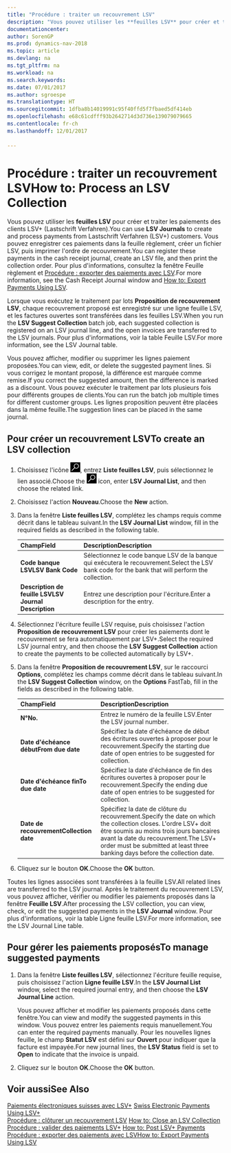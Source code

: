 ```yaml
---
title: "Procédure : traiter un recouvrement LSV"
description: "Vous pouvez utiliser les **feuilles LSV** pour créer et traiter les paiements des clients LSV+ (Lastschrift Verfahren). Vous pouvez enregistrer ces paiements dans la feuille règlement, créer un fichier LSV, puis imprimer l'ordre de recouvrement."
documentationcenter: 
author: SorenGP
ms.prod: dynamics-nav-2018
ms.topic: article
ms.devlang: na
ms.tgt_pltfrm: na
ms.workload: na
ms.search.keywords: 
ms.date: 07/01/2017
ms.author: sgroespe
ms.translationtype: HT
ms.sourcegitcommit: 1dfba8b14019991c95f40ffd5f7fbaed5df414eb
ms.openlocfilehash: e68c61cdfff93b2642714d3d736e139079079665
ms.contentlocale: fr-ch
ms.lasthandoff: 12/01/2017

---
```

# <a name="how-to-process-an-lsv-collection"></a><span data-ttu-id="ef7e0-104">Procédure : traiter un recouvrement LSV</span><span class="sxs-lookup"><span data-stu-id="ef7e0-104">How to: Process an LSV Collection</span></span>
<span data-ttu-id="ef7e0-105">Vous pouvez utiliser les **feuilles LSV** pour créer et traiter les paiements des clients LSV+ (Lastschrift Verfahren).</span><span class="sxs-lookup"><span data-stu-id="ef7e0-105">You can use **LSV Journals** to create and process payments from Lastschrift Verfahren (LSV+) customers.</span></span> <span data-ttu-id="ef7e0-106">Vous pouvez enregistrer ces paiements dans la feuille règlement, créer un fichier LSV, puis imprimer l'ordre de recouvrement.</span><span class="sxs-lookup"><span data-stu-id="ef7e0-106">You can register these payments in the cash receipt journal, create an LSV file, and then print the collection order.</span></span> <span data-ttu-id="ef7e0-107">Pour plus d'informations, consultez la fenêtre Feuille règlement et [Procédure : exporter des paiements avec LSV](how-to-export-payments-using-lsv.md).</span><span class="sxs-lookup"><span data-stu-id="ef7e0-107">For more information, see the Cash Receipt Journal window and [How to: Export Payments Using LSV](how-to-export-payments-using-lsv.md).</span></span>  

<span data-ttu-id="ef7e0-108">Lorsque vous exécutez le traitement par lots **Proposition de recouvrement LSV**, chaque recouvrement proposé est enregistré sur une ligne feuille LSV, et les factures ouvertes sont transférées dans les feuilles LSV.</span><span class="sxs-lookup"><span data-stu-id="ef7e0-108">When you run the **LSV Suggest Collection** batch job, each suggested collection is registered on an LSV journal line, and the open invoices are transferred to the LSV journals.</span></span> <span data-ttu-id="ef7e0-109">Pour plus d'informations, voir la table Feuille LSV.</span><span class="sxs-lookup"><span data-stu-id="ef7e0-109">For more information, see the LSV Journal table.</span></span>  

<span data-ttu-id="ef7e0-110">Vous pouvez afficher, modifier ou supprimer les lignes paiement proposées.</span><span class="sxs-lookup"><span data-stu-id="ef7e0-110">You can view, edit, or delete the suggested payment lines.</span></span> <span data-ttu-id="ef7e0-111">Si vous corrigez le montant proposé, la différence est marquée comme remise.</span><span class="sxs-lookup"><span data-stu-id="ef7e0-111">If you correct the suggested amount, then the difference is marked as a discount.</span></span> <span data-ttu-id="ef7e0-112">Vous pouvez exécuter le traitement par lots plusieurs fois pour différents groupes de clients.</span><span class="sxs-lookup"><span data-stu-id="ef7e0-112">You can run the batch job multiple times for different customer groups.</span></span> <span data-ttu-id="ef7e0-113">Les lignes proposition peuvent être placées dans la même feuille.</span><span class="sxs-lookup"><span data-stu-id="ef7e0-113">The suggestion lines can be placed in the same journal.</span></span>  

## <a name="to-create-an-lsv-collection"></a><span data-ttu-id="ef7e0-114">Pour créer un recouvrement LSV</span><span class="sxs-lookup"><span data-stu-id="ef7e0-114">To create an LSV collection</span></span>  

1.  <span data-ttu-id="ef7e0-115">Choisissez l'icône ![Page ou état pour la recherche](../../media/ui-search/search_small.png "icône Page ou état pour la recherche"), entrez **Liste feuilles LSV**, puis sélectionnez le lien associé.</span><span class="sxs-lookup"><span data-stu-id="ef7e0-115">Choose the ![Search for Page or Report](../../media/ui-search/search_small.png "Search for Page or Report icon") icon, enter **LSV Journal List**, and then choose the related link.</span></span>  
2.  <span data-ttu-id="ef7e0-116">Choisissez l'action **Nouveau**.</span><span class="sxs-lookup"><span data-stu-id="ef7e0-116">Choose the **New** action.</span></span>  
3.  <span data-ttu-id="ef7e0-117">Dans la fenêtre **Liste feuilles LSV**, complétez les champs requis comme décrit dans le tableau suivant.</span><span class="sxs-lookup"><span data-stu-id="ef7e0-117">In the **LSV Journal List** window, fill in the required fields as described in the following table.</span></span>  

    |<span data-ttu-id="ef7e0-118">Champ</span><span class="sxs-lookup"><span data-stu-id="ef7e0-118">Field</span></span>|<span data-ttu-id="ef7e0-119">Description</span><span class="sxs-lookup"><span data-stu-id="ef7e0-119">Description</span></span>|  
    |---------------------------------|---------------------------------------|  
    |<span data-ttu-id="ef7e0-120">**Code banque LSV**</span><span class="sxs-lookup"><span data-stu-id="ef7e0-120">**LSV Bank Code**</span></span>|<span data-ttu-id="ef7e0-121">Sélectionnez le code banque LSV de la banque qui exécutera le recouvrement.</span><span class="sxs-lookup"><span data-stu-id="ef7e0-121">Select the LSV bank code for the bank that will perform the collection.</span></span>|  
    |<span data-ttu-id="ef7e0-122">**Description de feuille LSV**</span><span class="sxs-lookup"><span data-stu-id="ef7e0-122">**LSV Journal Description**</span></span>|<span data-ttu-id="ef7e0-123">Entrez une description pour l'écriture.</span><span class="sxs-lookup"><span data-stu-id="ef7e0-123">Enter a description for the entry.</span></span>|

4.  <span data-ttu-id="ef7e0-124">Sélectionnez l'écriture feuille LSV requise, puis choisissez l'action **Proposition de recouvrement LSV** pour créer les paiements dont le recouvrement se fera automatiquement par LSV+.</span><span class="sxs-lookup"><span data-stu-id="ef7e0-124">Select the required LSV journal entry, and then choose the **LSV Suggest Collection** action to create the payments to be collected automatically by LSV+.</span></span>  
5.  <span data-ttu-id="ef7e0-125">Dans la fenêtre **Proposition de recouvrement LSV**, sur le raccourci **Options**, complétez les champs comme décrit dans le tableau suivant.</span><span class="sxs-lookup"><span data-stu-id="ef7e0-125">In the **LSV Suggest Collection** window, on the **Options** FastTab, fill in the fields as described in the following table.</span></span>  

    |<span data-ttu-id="ef7e0-126">Champ</span><span class="sxs-lookup"><span data-stu-id="ef7e0-126">Field</span></span>|<span data-ttu-id="ef7e0-127">Description</span><span class="sxs-lookup"><span data-stu-id="ef7e0-127">Description</span></span>|  
    |---------------------------------|---------------------------------------|  
    |<span data-ttu-id="ef7e0-128">**N°**</span><span class="sxs-lookup"><span data-stu-id="ef7e0-128">**No.**</span></span>|<span data-ttu-id="ef7e0-129">Entrez le numéro de la feuille LSV.</span><span class="sxs-lookup"><span data-stu-id="ef7e0-129">Enter the LSV journal number.</span></span>|  
    |<span data-ttu-id="ef7e0-130">**Date d'échéance début**</span><span class="sxs-lookup"><span data-stu-id="ef7e0-130">**From due date**</span></span>|<span data-ttu-id="ef7e0-131">Spécifiez la date d'échéance de début des écritures ouvertes à proposer pour le recouvrement.</span><span class="sxs-lookup"><span data-stu-id="ef7e0-131">Specify the starting due date of open entries to be suggested for collection.</span></span>|  
    |<span data-ttu-id="ef7e0-132">**Date d'échéance fin**</span><span class="sxs-lookup"><span data-stu-id="ef7e0-132">**To due date**</span></span>|<span data-ttu-id="ef7e0-133">Spécifiez la date d'échéance de fin des écritures ouvertes à proposer pour le recouvrement.</span><span class="sxs-lookup"><span data-stu-id="ef7e0-133">Specify the ending due date of open entries to be suggested for collection.</span></span>|  
    |<span data-ttu-id="ef7e0-134">**Date de recouvrement**</span><span class="sxs-lookup"><span data-stu-id="ef7e0-134">**Collection date**</span></span>|<span data-ttu-id="ef7e0-135">Spécifiez la date de clôture du recouvrement.</span><span class="sxs-lookup"><span data-stu-id="ef7e0-135">Specify the date on which the collection closes.</span></span> <span data-ttu-id="ef7e0-136">L'ordre LSV+ doit être soumis au moins trois jours bancaires avant la date du recouvrement.</span><span class="sxs-lookup"><span data-stu-id="ef7e0-136">The LSV+ order must be submitted at least three banking days before the collection date.</span></span>|  

6.  <span data-ttu-id="ef7e0-137">Cliquez sur le bouton **OK**.</span><span class="sxs-lookup"><span data-stu-id="ef7e0-137">Choose the **OK** button.</span></span>  

<span data-ttu-id="ef7e0-138">Toutes les lignes associées sont transférées à la feuille LSV.</span><span class="sxs-lookup"><span data-stu-id="ef7e0-138">All related lines are transferred to the LSV journal.</span></span> <span data-ttu-id="ef7e0-139">Après le traitement du recouvrement LSV, vous pouvez afficher, vérifier ou modifier les paiements proposés dans la fenêtre **Feuille LSV**.</span><span class="sxs-lookup"><span data-stu-id="ef7e0-139">After processing the LSV collection, you can view, check, or edit the suggested payments in the **LSV Journal** window.</span></span> <span data-ttu-id="ef7e0-140">Pour plus d'informations, voir la table Ligne feuille LSV.</span><span class="sxs-lookup"><span data-stu-id="ef7e0-140">For more information, see the LSV Journal Line table.</span></span>  

## <a name="to-manage-suggested-payments"></a><span data-ttu-id="ef7e0-141">Pour gérer les paiements proposés</span><span class="sxs-lookup"><span data-stu-id="ef7e0-141">To manage suggested payments</span></span>  

1.  <span data-ttu-id="ef7e0-142">Dans la fenêtre **Liste feuilles LSV**, sélectionnez l'écriture feuille requise, puis choisissez l'action **Ligne feuille LSV**.</span><span class="sxs-lookup"><span data-stu-id="ef7e0-142">In the **LSV Journal List** window, select the required journal entry, and then choose the **LSV Journal Line** action.</span></span>  

    <span data-ttu-id="ef7e0-143">Vous pouvez afficher et modifier les paiements proposés dans cette fenêtre.</span><span class="sxs-lookup"><span data-stu-id="ef7e0-143">You can view and modify the suggested payments in this window.</span></span> <span data-ttu-id="ef7e0-144">Vous pouvez entrer les paiements requis manuellement.</span><span class="sxs-lookup"><span data-stu-id="ef7e0-144">You can enter the required payments manually.</span></span> <span data-ttu-id="ef7e0-145">Pour les nouvelles lignes feuille, le champ **Statut LSV** est défini sur **Ouvert** pour indiquer que la facture est impayée.</span><span class="sxs-lookup"><span data-stu-id="ef7e0-145">For new journal lines, the **LSV Status** field is set to **Open** to indicate that the invoice is unpaid.</span></span>  

3.  <span data-ttu-id="ef7e0-146">Cliquez sur le bouton **OK**.</span><span class="sxs-lookup"><span data-stu-id="ef7e0-146">Choose the **OK** button.</span></span>  

## <a name="see-also"></a><span data-ttu-id="ef7e0-147">Voir aussi</span><span class="sxs-lookup"><span data-stu-id="ef7e0-147">See Also</span></span>  
 <span data-ttu-id="ef7e0-148">[Paiements électroniques suisses avec LSV+](swiss-electronic-payments-using-lsv-.md) </span><span class="sxs-lookup"><span data-stu-id="ef7e0-148">[Swiss Electronic Payments Using LSV+](swiss-electronic-payments-using-lsv-.md) </span></span>  
 <span data-ttu-id="ef7e0-149">[Procédure : clôturer un recouvrement LSV](how-to-close-an-lsv-collection.md) </span><span class="sxs-lookup"><span data-stu-id="ef7e0-149">[How to: Close an LSV Collection](how-to-close-an-lsv-collection.md) </span></span>  
 <span data-ttu-id="ef7e0-150">[Procédure : valider des paiements LSV+](how-to-post-lsv-payments.md) </span><span class="sxs-lookup"><span data-stu-id="ef7e0-150">[How to: Post LSV+ Payments](how-to-post-lsv-payments.md) </span></span>  
 [<span data-ttu-id="ef7e0-151">Procédure : exporter des paiements avec LSV</span><span class="sxs-lookup"><span data-stu-id="ef7e0-151">How to: Export Payments Using LSV</span></span>](how-to-export-payments-using-lsv.md)

